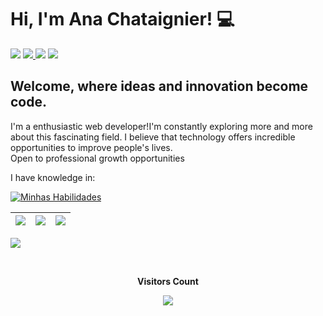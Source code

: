 <h1> Hi, I'm Ana Chataignier! 💻</h1>

<div> 
     <a href="https://instagram.com/anachataignier" target="_blank"><img src="https://img.shields.io/badge/-Instagram-%23E4405F?style=for-the-badge&logo=instagram&logoColor=white" target="_blank"></a> 
     <a href = "mailto:anachataignier2@gmail.com"><img src="https://img.shields.io/badge/Gmail-D14836?style=for-the-badge&logo=gmail&logoColor=white" target="_blank"</a>
     <a href="https://www.linkedin.com/in/ana-chataignier-6a3768263/" target="_blank"><img src="https://img.shields.io/badge/-LinkedIn-%230077B5?style=for-the-badge&logo=linkedin&logoColor=white" target="_blank"></a>
     <a href="https://wa.me/+5521973711702" target="_blank"><img src="https://img.shields.io/badge/WhatsApp-25D366?style=for-the-badge&logo=whatsapp&logoColor=white" target="_blank"></a>
 </div>
<h2 align="left">
Welcome, where ideas and innovation become code.
</h2>
<p>I'm a enthusiastic web developer!I'm constantly exploring more and more about this fascinating field. I believe that technology offers incredible opportunities to improve people's lives. <br>
Open to professional growth opportunities </p>



<p>I have knowledge in: </p>
<div align="left">

[![Minhas Habilidades](https://skillicons.dev/icons?i=python,django,mysql,postgresql,git,html,vscode
)](https://skillicons.dev)

  </div>
  
  | ![](http://github-profile-summary-cards.vercel.app/api/cards/stats?username=AnaChataignier&theme=nord_dark) | ![](http://github-profile-summary-cards.vercel.app/api/cards/repos-per-language?username=AnaChataignier&hide=Html&theme=nord_dark) | ![](http://github-profile-summary-cards.vercel.app/api/cards/most-commit-language?username=AnaChataignier&theme=nord_dark) |
| :-: | :-: | :-: |


 ![](https://github-readme-streak-stats.herokuapp.com/?user=AnaChataignier&hide_border=true&date_format=M%20j%5B%2C%20Y%5D&background=2D3742&stroke=2D3742&ring=6bbbca&fire=6bbbca&currStreakNum=fff&sideNums=6bbbca&currStreakLabel=6bbbca&sideLabels=fff&dates=fff) 

<br><p align="center"><b>Visitors Count</b></p>  
  <p align="center" target='_blank'><img align="center" src="https://profile-counter.glitch.me/{AnaChataignier}/count.svg" /></p> 
  <br></div>
 
